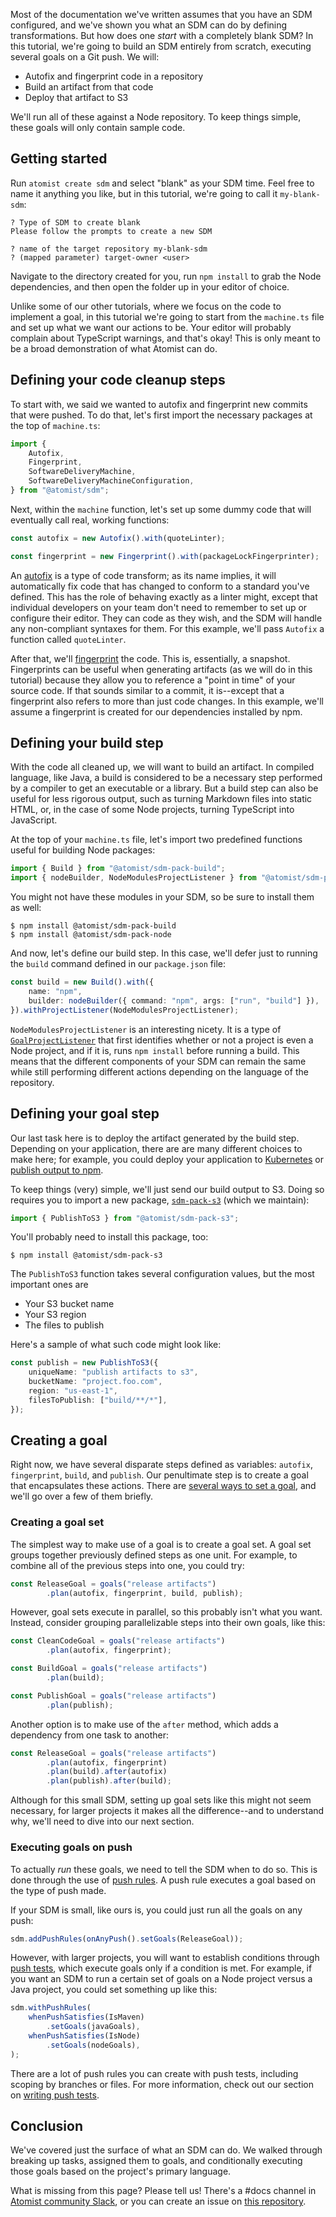 Most of the documentation we've written assumes that you have an SDM configured, and we've shown you what an SDM can do by defining transformations. But how does one _start_ with a completely blank SDM? In this tutorial, we're going to build an SDM entirely from scratch, executing several goals on a Git push. We will:

* Autofix and fingerprint code in a repository
* Build an artifact from that code
* Deploy that artifact to S3

We'll run all of these against a Node repository. To keep things simple, these goals will only contain sample code.

## Getting started

Run `atomist create sdm` and select "blank" as your SDM time. Feel free to name it anything you like, but in this tutorial, we're going to call it `my-blank-sdm`:

```
? Type of SDM to create blank
Please follow the prompts to create a new SDM

? name of the target repository my-blank-sdm
? (mapped parameter) target-owner <user>
```

Navigate to the directory created for you, run `npm install` to grab the Node dependencies, and then open the folder up in your editor of choice.

Unlike some of our other tutorials, where we focus on the code to implement a goal, in this tutorial we're going to start from the `machine.ts` file and set up what we want our actions to be. Your editor will probably complain about TypeScript warnings, and that's okay! This is only meant to be a broad demonstration of what Atomist can do.

## Defining your code cleanup steps

To start with, we said we wanted to autofix and fingerprint new commits that were pushed. To do that, let's first import the necessary packages at the top of `machine.ts`:

```typescript
import {
    Autofix,
    Fingerprint,
    SoftwareDeliveryMachine,
    SoftwareDeliveryMachineConfiguration,
} from "@atomist/sdm";
```

Next, within the `machine` function, let's set up some dummy code that will eventually call real, working functions:

``` typescript
const autofix = new Autofix().with(quoteLinter);

const fingerprint = new Fingerprint().with(packageLockFingerprinter);
```

An [autofix](https://docs.atomist.com/developer/autofix/) is a type of code transform; as its name implies, it will automatically fix code that has changed to conform to a standard you've defined. This has the role of behaving exactly as a linter might, except that individual developers on your team don't need to remember to set up or configure their editor. They can code as they wish, and the SDM will handle any non-compliant syntaxes for them. For this example, we'll pass `Autofix` a function called `quoteLinter`.

After that, we'll [fingerprint](https://docs.atomist.com/developer/fingerprint/) the code. This is, essentially, a snapshot. Fingerprints can be useful when generating artifacts (as we will do in this tutorial) because they allow you to reference a "point in time" of your source code. If that sounds similar to a commit, it is--except that a fingerprint also refers to more than just code changes. In this example, we'll assume a fingerprint is created for our dependencies installed by npm.

## Defining your build step

With the code all cleaned up, we will want to build an artifact. In compiled language, like Java, a build is considered to be a necessary step performed by a compiler to get an executable or a library. But a build step can also be useful for less rigorous output, such as turning Markdown files into static HTML, or, in the case of some Node projects, turning TypeScript into JavaScript.

At the top of your `machine.ts` file, let's import two predefined functions useful for building Node packages:

```typescript
import { Build } from "@atomist/sdm-pack-build";
import { nodeBuilder, NodeModulesProjectListener } from "@atomist/sdm-pack-node";
```

You might not have these modules in your SDM, so be sure to install them as well:

```
$ npm install @atomist/sdm-pack-build
$ npm install @atomist/sdm-pack-node
```

And now, let's define our build step. In this case, we'll defer just to running the `build` command defined in our `package.json` file:

```typescript
const build = new Build().with({
    name: "npm",
    builder: nodeBuilder({ command: "npm", args: ["run", "build"] }),
}).withProjectListener(NodeModulesProjectListener);
```

`NodeModulesProjectListener` is an interesting nicety. It is a type of [`GoalProjectListener`](https://docs.atomist.com/developer/goals-more/#create-a-goalprojectlistener) that first identifies whether or not a project is even a Node project, and if it is, runs `npm install` before running a build. This means that the different components of your SDM can remain the same while still performing different actions depending on the language of the repository.

## Defining your goal step

Our last task here is to deploy the artifact generated by the build step. Depending on your application, there are are many different choices to make here; for example, you could deploy your application to [Kubernetes](https://docs.atomist.com/pack/kubernetes/) or [publish  output to npm](https://docs.atomist.com/pack/node/#npm-publish).

To keep things (very) simple, we'll just send our build output to S3. Doing so requires you to import a new package, [`sdm-pack-s3`](https://github.com/atomist/sdm-pack-s3) (which we maintain):

```typescript
import { PublishToS3 } from "@atomist/sdm-pack-s3";
```

You'll probably need to install this package, too:

```
$ npm install @atomist/sdm-pack-s3
```

The `PublishToS3` function takes several configuration values, but the most important ones are

* Your S3 bucket name
* Your S3 region
* The files to publish

Here's a sample of what such code might look like:

```typescript
const publish = new PublishToS3({
    uniqueName: "publish artifacts to s3",
    bucketName: "project.foo.com",
    region: "us-east-1",
    filesToPublish: ["build/**/*"],
});
```

## Creating a goal

Right now, we have several disparate steps defined as variables: `autofix`, `fingerprint`, `build`, and `publish`. Our penultimate step is to create a goal that encapsulates these actions. There are [several ways to set a goal](https://docs.atomist.com/developer/set-goals/), and we'll go over a few of them briefly.

### Creating a goal set

The simplest way to make use of a goal is to create a goal set. A goal set groups together previously defined steps as one unit. For example, to combine all of the previous steps into one, you could try:

```typescript
const ReleaseGoal = goals("release artifacts")
        .plan(autofix, fingerprint, build, publish);
```

However, goal sets execute in parallel, so this probably isn't what you want. Instead, consider grouping parallelizable steps into their own goals, like this:

```typescript
const CleanCodeGoal = goals("release artifacts")
        .plan(autofix, fingerprint);

const BuildGoal = goals("release artifacts")
        .plan(build);

const PublishGoal = goals("release artifacts")
        .plan(publish);
```

Another option is to make use of the `after` method, which adds a dependency from one task to another:

```typescript
const ReleaseGoal = goals("release artifacts")
        .plan(autofix, fingerprint)
        .plan(build).after(autofix)
        .plan(publish).after(build);
```

Although for this small SDM, setting up goal sets like this might not seem necessary, for larger projects it makes all the difference--and to understand why, we'll need to dive into our next section.

### Executing goals on push

To actually _run_ these goals, we need to tell the SDM when to do so. This is done through the use of [push rules](https://docs.atomist.com/glossary/#pushrule). A push rule executes a goal based on the type of push made.

If your SDM is small, like ours is, you could just run all the goals on any push:

```typescript
sdm.addPushRules(onAnyPush().setGoals(ReleaseGoal));
```

However, with larger projects, you will want to establish conditions through [push tests](https://docs.atomist.com/glossary/#pushtest), which execute goals only if a condition is met. For example, if you want an SDM to run a certain set of goals on a Node project versus a Java project, you could set something up like this:

```typescript
sdm.withPushRules(
    whenPushSatisfies(IsMaven)
        .setGoals(javaGoals),
    whenPushSatisfies(IsNode)
        .setGoals(nodeGoals),
);
```

There are a lot of push rules you can create with push tests, including scoping by branches or files. For more information, check out our section on [writing push tests](https://docs.atomist.com/developer/push-test/).

## Conclusion

We've covered just the surface of what an SDM can do. We walked through breaking up tasks, assigned them to goals, and conditionally executing those goals based on the project's primary language.

What is missing from this page? Please tell us! There's a #docs
channel in [Atomist community Slack][join], or you can create an issue
on [this repository][this-repo].

[join]: https://join.atomist.com/ (Atomist community Slack)
[this-repo]: https://github.com/atomist/docs (Atomist Docs repository)
